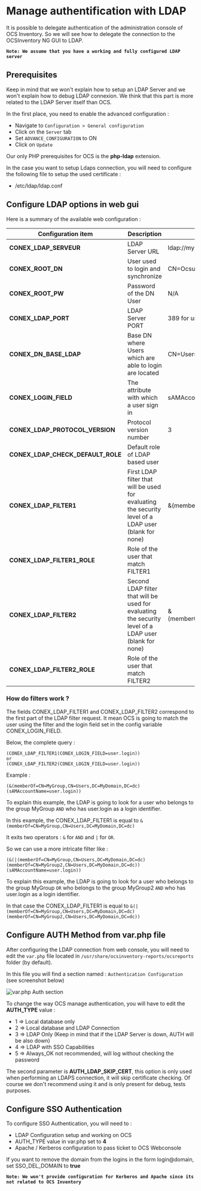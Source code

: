 # Manage authentification with LDAP

It is possible to delegate authentication of the administration console of OCS Inventory. 
So we will see how to delegate the connection to the OCSInventory NG GUI to LDAP.

**`Note: We assume that you have a working and fully configured LDAP server`**

## Prerequisites

Keep in mind that we won't explain how to setup an LDAP Server and we won't explain how to debug LDAP connexion. We think that this part is more related to the LDAP Server itself than OCS.

In the first place, you need to enable the advanced configuration :
* Navigate to ```Configuration > General configuration```
* Click on the  ```Server``` tab
* Set  ```ADVANCE_CONFIGURATION``` to ON
* Click on ```Update```

Our only PHP prerequisites for OCS is the **php-ldap** extension.

In the case you want to setup Ldaps connection, you will need to configure the following file to setup the used certificate :
* /etc/ldap/ldap.conf

## Configure LDAP options in web gui

Here is a summary of the available web configuration : 

| Configuration item | Description | Example |
|---|---|---|
| **CONEX_LDAP_SERVEUR** | LDAP Server URL  | ldap://my.awesome.ldap for unsecured connection or ldaps://my.awesome.ldap for Ldaps |
| **CONEX_ROOT_DN**  | User used to login and synchronize | CN=Ocsuser,CN=Users,DC=ocs,DC=loc  |
| **CONEX_ROOT_PW**  | Password of the DN User  | N/A  |
| **CONEX_LDAP_PORT**  | LDAP Server PORT | 389 for unsecured and 636 for ldaps (by default)   |
| **CONEX_DN_BASE_LDAP**  | Base DN where Users which are able to login are located | CN=Users,DC=ocs,DC=loc  |
| **CONEX_LOGIN_FIELD**  | The attribute with which a user sign in | sAMAccountName or uid |
| **CONEX_LDAP_PROTOCOL_VERSION**  | Protocol version number | 3 |
| **CONEX_LDAP_CHECK_DEFAULT_ROLE**  | Default role of LDAP based user |   |
| **CONEX_LDAP_FILTER1**  | First LDAP filter that will be used for evaluating the security level of a LDAP user (blank for none) | &(memberOf=CN=MyGroup,CN=Users,DC=MyDomain,DC=dc) |
| **CONEX_LDAP_FILTER1_ROLE**  | Role of the user that match FILTER1  |   |
| **CONEX_LDAP_FILTER2**  | Second LDAP filter that will be used for evaluating the security level of a LDAP user (blank for none) | &(memberOf:1.2.840.113556.1.4.1941:=CN=MyParentGroup,CN=Users,DC=MyDomain,DC=dc) |
| **CONEX_LDAP_FILTER2_ROLE**  | Role of the user that match FILTER2  |   |

### How do filters work ?

The fields CONEX_LDAP_FILTER1 and CONEX_LDAP_FILTER2 correspond to the first part of the LDAP filter request. It mean OCS is going to match the user using the filter and the login field set in the config variable CONEX_LOGIN_FIELD.

Below, the complete query :

    (CONEX_LDAP_FILTER1(CONEX_LOGIN_FIELD=user.login))
    or
    (CONEX_LDAP_FILTER2(CONEX_LOGIN_FIELD=user.login))

Example :

    (&(memberOf=CN=MyGroup,CN=Users,DC=MyDomain,DC=dc)(sAMAccountName=user.login))

To explain this example, the LDAP is going to look for a user who belongs to the group MyGroup `AND` who has user.login as a login identifier.

In this example, the CONEX_LDAP_FILTER1 is equal to `&(memberOf=CN=MyGroup,CN=Users,DC=MyDomain,DC=dc)`

It exits two operators : `&` for `AND` and `|` for `OR`.

So we can use a more intricate filter like :

    (&(|(memberOf=CN=MyGroup,CN=Users,DC=MyDomain,DC=dc)(memberOf=CN=MyGroup2,CN=Users,DC=MyDomain,DC=dc))(sAMAccountName=user.login))

To explain this example, the LDAP is going to look for a user who belongs to the group MyGroup `OR` who belongs to the group MyGroup2 `AND` who has user.login as a login identifier.

In that case the CONEX_LDAP_FILTER1 is equal to `&(|(memberOf=CN=MyGroup,CN=Users,DC=MyDomain,DC=dc)(memberOf=CN=MyGroup2,CN=Users,DC=MyDomain,DC=dc))`

## Configure AUTH Method from var.php file 

After configuring the LDAP connection from web console, you will need to edit the ```var.php``` file located in ```/usr/share/ocsinventory-reports/ocsreports``` folder (by default).

In this file you will find a section named : ```Authentication Configuration``` (see screenshot below)

![var.php Auth section](../../img/server/reports/administration_ocs_ldap_var.png)

To change the way OCS manage authentication, you will have to edit the **AUTH_TYPE** value :
* 1 => Local database only
* 2 => Local database and LDAP Connection
* 3 => LDAP Only (Keep in mind that if the LDAP Server is down, AUTH will be also down)
* 4 => LDAP with SSO Capabilities 
* 5 => Always_OK not recommended, will log without checking the password

The second parameter is **AUTH_LDAP_SKIP_CERT**, this option is only used when performing an LDAPS connection, it will skip certificate checking. Of course we don't recommend using it and is only present for debug, tests purposes.

## Configure SSO Authentication 

To configure SSO Authentication, you will need to :
* LDAP Configuration setup and working on OCS
* AUTH_TYPE value in var.php set to **4**
* Apache / Kerberos configuration to pass ticket to OCS Webconsole

If you want to remove the domain from the logins in the form login@domain, set SSO_DEL_DOMAIN to **true** 

**`Note: We won't provide configuration for Kerberos and Apache since its not related to OCS Inventory`**








